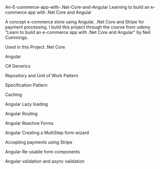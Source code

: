 An-E-commerce-app-with-.Net-Core-and-Angular
Learning to build an e-commerce app with .Net Core and Angular

A concept e-commerce store using Angular, .Net Core and Stripe for payment processing. I build this project through the course from udemy "Learn to build an e-commerce app with .Net Core and Angular" by Neil Cummings.

Used in this Project
.Net Core

Angular

C# Generics

Repository and Unit of Work Pattern

Specification Pattern

Caching

Angular Lazy loading

Angular Routing

Angular Reactive Forms

Angular Creating a MultiStep form wizard

Accepting payments using Stripe

Angular Re-usable form components

Angular validation and async validation

